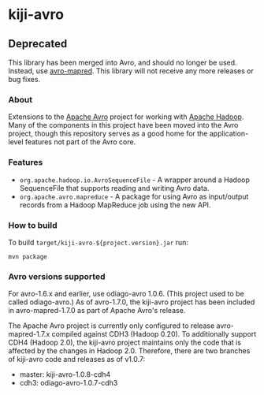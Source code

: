 kiji-avro
=========

## Deprecated

This library has been merged into Avro, and should no longer be used.
Instead, use [avro-mapred](http://mvnrepository.com/artifact/org.apache.avro/avro-mapred).
This library will not receive any more releases or bug fixes.

### About

Extensions to the [Apache Avro](http://avro.apache.org) project for
working with [Apache Hadoop](http://hadoop.apache.org).  Many of the
components in this project have been moved into the Avro project,
though this repository serves as a good home for the application-level
features not part of the Avro core.


### Features

* `org.apache.hadoop.io.AvroSequenceFile` - A wrapper around a Hadoop
  SequenceFile that supports reading and writing Avro data.
* `org.apache.avro.mapreduce` - A package for using Avro as
  input/output records from a Hadoop MapReduce job using the new API.


### How to build

To build `target/kiji-avro-${project.version}.jar` run:

    mvn package


### Avro versions supported

For avro-1.6.x and earlier, use odiago-avro 1.0.6. (This project used to be
called odiago-avro.) As of avro-1.7.0, the kiji-avro project has been included
in avro-mapred-1.7.0 as part of Apache Avro's release.

The Apache Avro project is currently only configured to release
avro-mapred-1.7.x compiled against CDH3 (Hadoop 0.20). To additionally
support CDH4 (Hadoop 2.0), the kiji-avro project maintains only the
code that is affected by the changes in Hadoop 2.0. Therefore, there
are two branches of kiji-avro code and releases as of v1.0.7:

* master: kiji-avro-1.0.8-cdh4
* cdh3: odiago-avro-1.0.7-cdh3
